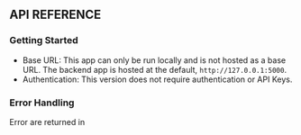 ## API REFERENCE 

### Getting Started

- Base URL: This app can only be run locally and is not hosted as a base URL. The backend app is hosted at the default, `http://127.0.0.1:5000`.
- Authentication: This version does not require authentication or API Keys.

### Error Handling

Error are returned in 

